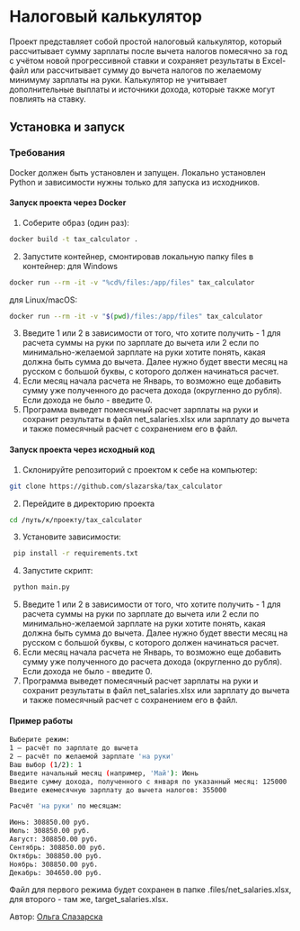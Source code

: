 # Налоговый калькулятор

Проект представляет собой простой налоговый калькулятор, который рассчитывает сумму зарплаты
после вычета налогов помесячно за год с учётом новой прогрессивной ставки и сохраняет результаты
в Excel-файл или рассчитывает сумму до вычета налогов по желаемому минимуму зарплаты на руки.
Калькулятор не учитывает дополнительные выплаты и источники дохода, которые также могут повлиять на ставку. 

## Установка и запуск

### Требования
Docker должен быть установлен и запущен.
Локально установлен Python и зависимости нужны только для запуска из исходников.

#### Запуск проекта через Docker
1. Соберите образ (один раз):
```bash
docker build -t tax_calculator .
```
2. Запустите контейнер, смонтировав локальную папку files в контейнер:
для Windows
```bash
docker run --rm -it -v "%cd%/files:/app/files" tax_calculator
```
для Linux/macOS:
```bash
docker run --rm -it -v "$(pwd)/files:/app/files" tax_calculator
```
3. Введите 1 или 2 в зависимости от того, что хотите получить - 1 для расчета суммы на руки по зарплате до вычета
или 2 если по минимально-желаемой зарплате на руки хотите понять, какая должна быть сумма до вычета. 
Далее нужно будет ввести месяц на русском с большой буквы, с которого должен начинаться расчет.
4. Если месяц начала расчета не Январь, то возможно еще добавить сумму уже полученного до расчета дохода (округленно до рубля).
Если дохода не было - введите 0.
5. Программа выведет помесячный расчет зарплаты на руки и сохранит результаты в файл net_salaries.xlsx или зарплату до вычета и
также помесячный расчет с сохранением его в файл. 

#### Запуск проекта через исходный код
1. Склонируйте репозиторий с проектом к себе на компьютер:
  ```bash
  git clone https://github.com/slazarska/tax_calculator
   ```
2. Перейдите в директорию проекта
  ```bash
  cd /путь/к/проекту/tax_calculator
   ```
3. Установите зависимости:
  ```bash
   pip install -r requirements.txt
   ```
4. Запустите скрипт:
  ```bash
   python main.py
   ```
5. Введите 1 или 2 в зависимости от того, что хотите получить - 1 для расчета суммы на руки по зарплате до вычета
или 2 если по минимально-желаемой зарплате на руки хотите понять, какая должна быть сумма до вычета. 
Далее нужно будет ввести месяц на русском с большой буквы, с которого должен начинаться расчет.
6. Если месяц начала расчета не Январь, то возможно еще добавить сумму уже полученного до расчета дохода (округленно до рубля).
Если дохода не было - введите 0.
7. Программа выведет помесячный расчет зарплаты на руки и сохранит результаты в файл net_salaries.xlsx или зарплату до вычета и
также помесячный расчет с сохранением его в файл.  

#### Пример работы
  ```bash
Выберите режим:
1 — расчёт по зарплате до вычета
2 — расчёт по желаемой зарплате 'на руки'
Ваш выбор (1/2): 1
Введите начальный месяц (например, 'Май'): Июнь
Введите сумму дохода, полученного с января по указанный месяц: 125000
Введите ежемесячную зарплату до вычета налогов: 355000

Расчёт 'на руки' по месяцам:

Июнь: 308850.00 руб.
Июль: 308850.00 руб.
Август: 308850.00 руб.
Сентябрь: 308850.00 руб.
Октябрь: 308850.00 руб.
Ноябрь: 308850.00 руб.
Декабрь: 304650.00 руб.
```
Файл для первого режима будет сохранен в папке .files/net_salaries.xlsx, для второго - там же, target_salaries.xlsx.

Автор: <a target="_blank" href="https://github.com/slazarska">Ольга Слазарска</a><br/>
